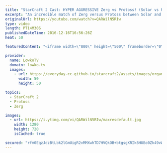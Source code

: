 ```yaml
---
title: "StarCraft 2 Cast: HYPER AGGRESSIVE Zerg vs Protoss! (Solar vs herO)"
excerpt: "An incredible match of Zerg versus Protoss between Solar and herO. Subscribe for more videos: http://lowko.tv/youtube My problems with Zerg vs Protoss: https://www.youtube.com/watch?v=dixWnwp8-Ug  Both players in this match play extremely aggressive. herO tries to deny the expansions from Solar for the"
originalUrl: https://youtube.com/watch?v=QARWilN5RIw
type: video
length: PT14M30S
publishedDateTime: 2016-12-16T16:56:26Z
heat: 50

featuredContent: "<iframe width=\"800\" height=\"500\" frameborder=\"0\" src=\"https://www.youtube.com/embed/QARWilN5RIw\" allow=\"accelerometer; autoplay; encrypted-media; gyroscope; picture-in-picture\" allowfullscreen></iframe>"

provider:
  name: LowkoTV
  domain: lowko.tv
  images:
    - url: https://everyday-cc.github.io/starcraft2/assets/images/organizations/lowko.tv-50x50.jpg
      width: 50
      height: 50

topics:
  - StarCraft 2
  - Protoss
  - Zerg

images:
  - url: https://i.ytimg.com/vi/QARWilN5RIw/maxresdefault.jpg
    width: 1280
    height: 720
    isCached: true

secured: "rfm0EqzJdzBtLbk2lGmUigR2vMMXwhTD7HVQkOB+btgsgXRIk8HUBo0Zk49vW6cRAXhi/I4u/Y53kXcWgQRAdaDUUSXux1V+8h41bezJvk+WIVrIFCT23axcHnWxpFBWqJVcbk21at5dqjg+2lo+izEwMc0JrTUOo3m/NK6f2dzOPRsLooD5SWJzarlqRqcSIZQQ27kI3ZlScgfz5fwpR41TucWNSyOc/5hjjI7xcebynv7PpD4ybTF834uMNTXMWQm4IFSD8T3mYKh61ML6bvtbqTALq+syIRsG167NQHxKB9z20tbj4KpHVCvCcPIWyB0rMnOYDoPyAfeqsmeXnDSwo89rlZLPTnyEVToJ9pZ9XNSvlXCwvgT8Yy3IXRHz5A2spibDKDceA6dKNrx/DNuT4u+O0qd+VVTMHVv0vEViZyg+FDQ6dl7JjF0vadCp;7pbq8rRscz2zMPRwuRo0Qw=="
---
```


